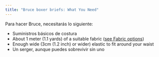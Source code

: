 ```yaml
---
title: "Bruce boxer briefs: What You Need"
---
```


Para hacer Bruce, necesitarás lo siguiente:

- Suministros básicos de costura
- About 1 meter (1.1 yards) of a suitable fabric ([see Fabric options](/docs/patterns/bruce/fabric/))
- Enough wide (3cm (1.2 inch) or wider) elastic to fit around your waist
- Un serger, aunque puedes sobrevivir sin uno
